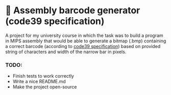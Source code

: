 # 📝 Assembly barcode generator (code39 specification)

A project for my university course in which the task was to build a program in MIPS assembly that would be able
to generate a bitmap (.bmp) containing a correct barcode (according to [code39 specification](https://en.wikipedia.org/wiki/Code_39)) based on provided string of characters and width of the narrow bar in pixels.

### TODO:

- Finish tests to work correctly
- Write a nice README.md
- Make the project open-source
